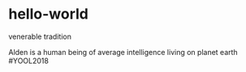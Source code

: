 # hello-world
venerable tradition

Alden is a human being of average intelligence living on planet earth #YOOL2018
